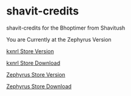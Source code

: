 # shavit-credits
shavit-credits for the Bhoptimer from Shavitush

You are Currently at the Zephyrus Version

[kxnrl Store Version](https://github.com/Saengerkrieg12/shavit-credits/tree/kxnrl) 

[kxnrl Store Download](https://build.kxnrl.com/Store/)

[Zephyrus Store Version](https://github.com/Saengerkrieg12/shavit-credits/tree/master)

[Zephyrus Store Download](https://forums.alliedmods.net/showthread.php?t=276677)
